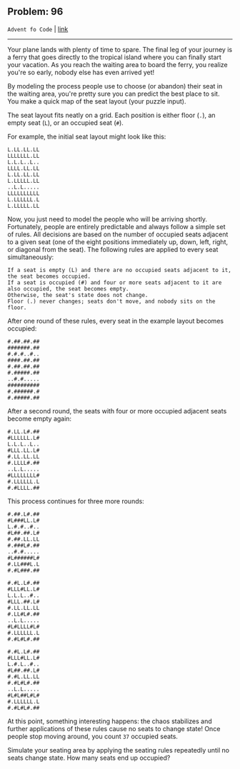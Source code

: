 Problem: 96
---

`Advent fo Code` | [link](https://adventofcode.com/2020/day/11)

---

Your plane lands with plenty of time to spare. The final leg of
your journey is a ferry that goes directly to the tropical island
where you can finally start your vacation. As you reach the waiting
area to board the ferry, you realize you're so early, nobody else
has even arrived yet!

By modeling the process people use to choose (or abandon) their
seat in the waiting area, you're pretty sure you can predict the
best place to sit. You make a quick map of the seat layout (your
puzzle input).

The seat layout fits neatly on a grid. Each position is either
floor (`.`), an empty seat (`L`), or an occupied seat (`#`).

For example, the initial seat layout might look like this:
```
L.LL.LL.LL
LLLLLLL.LL
L.L.L..L..
LLLL.LL.LL
L.LL.LL.LL
L.LLLLL.LL
..L.L.....
LLLLLLLLLL
L.LLLLLL.L
L.LLLLL.LL
```

Now, you just need to model the people who will be arriving
shortly. Fortunately, people are entirely predictable and always
follow a simple set of rules. All decisions are based on the
number of occupied seats adjacent to a given seat (one of the
eight positions immediately up, down, left, right, or diagonal
from the seat). The following rules are applied to every seat
simultaneously:
```
If a seat is empty (L) and there are no occupied seats adjacent to it, the seat becomes occupied.
If a seat is occupied (#) and four or more seats adjacent to it are also occupied, the seat becomes empty.
Otherwise, the seat's state does not change.
Floor (.) never changes; seats don't move, and nobody sits on the floor.
```

After one round of these rules, every seat in the example layout
becomes occupied:
```
#.##.##.##
#######.##
#.#.#..#..
####.##.##
#.##.##.##
#.#####.##
..#.#.....
##########
#.######.#
#.#####.##
```

After a second round, the seats with four or more occupied
adjacent seats become empty again:
```
#.LL.L#.##
#LLLLLL.L#
L.L.L..L..
#LLL.LL.L#
#.LL.LL.LL
#.LLLL#.##
..L.L.....
#LLLLLLLL#
#.LLLLLL.L
#.#LLLL.##
```

This process continues for three more rounds:
```
#.##.L#.##
#L###LL.L#
L.#.#..#..
#L##.##.L#
#.##.LL.LL
#.###L#.##
..#.#.....
#L######L#
#.LL###L.L
#.#L###.##
```
```
#.#L.L#.##
#LLL#LL.L#
L.L.L..#..
#LLL.##.L#
#.LL.LL.LL
#.LL#L#.##
..L.L.....
#L#LLLL#L#
#.LLLLLL.L
#.#L#L#.##
```
```
#.#L.L#.##
#LLL#LL.L#
L.#.L..#..
#L##.##.L#
#.#L.LL.LL
#.#L#L#.##
..L.L.....
#L#L##L#L#
#.LLLLLL.L
#.#L#L#.##
```

At this point, something interesting happens: the chaos stabilizes
and further applications of these rules cause no seats to change
state! Once people stop moving around, you count `37` occupied seats.

Simulate your seating area by applying the seating rules
repeatedly until no seats change state. How many seats end up
occupied?
